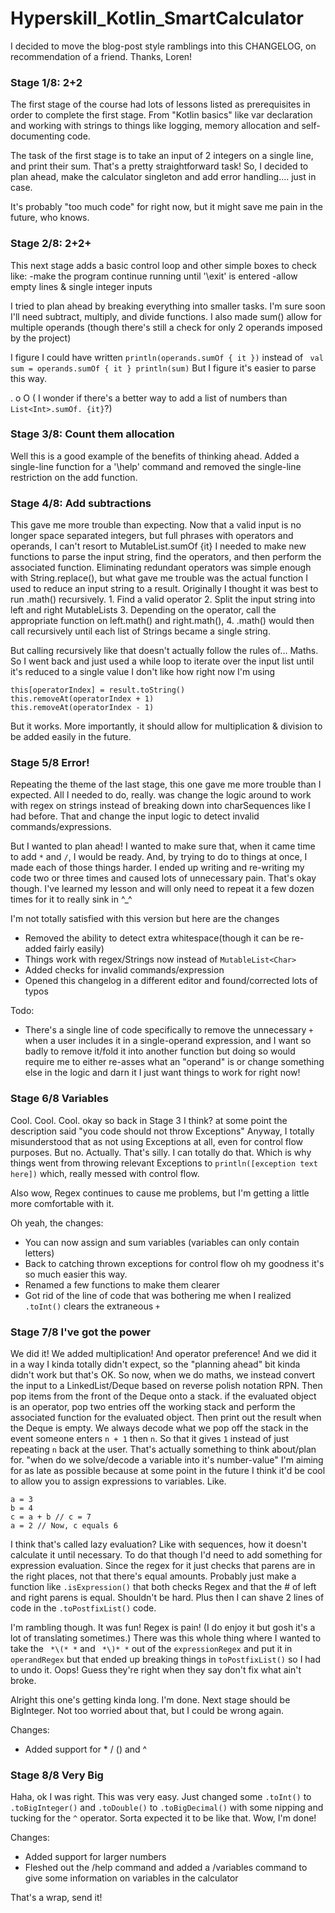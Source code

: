 # Hyperskill_Kotlin_SmartCalculator

I decided to move the blog-post style ramblings into this CHANGELOG, on recommendation of a friend. Thanks, Loren!

### Stage 1/8: 2+2

The first stage of the course had lots of lessons listed as prerequisites in order to complete the first stage. From "Kotlin basics" like var declaration and working with strings to things like logging, memory allocation and self-documenting code.

The task of the first stage is to take an input of 2 integers on a single line, and print their sum. That's a pretty straightforward task! So, I decided to plan ahead, make the calculator singleton and add error handling.... just in case.

It's probably "too much code" for right now, but it might save me pain in the future, who knows.

### Stage 2/8: 2+2+

This next stage adds a basic control loop and other simple boxes to check like:
  -make the program continue running until '\exit' is entered
  -allow empty lines & single integer inputs

I tried to plan ahead by breaking everything into smaller tasks. I'm sure soon I'll need subtract, multiply, and divide functions.
I also made sum() allow for multiple operands (though there's still a check for only 2 operands imposed by the project)

I figure I could have written `println(operands.sumOf { it })` 
instead of ```
val sum = operands.sumOf { it }
println(sum)```
But I figure it's easier to parse this way.

. o O ( I wonder if there's a better way to add a list of numbers than `List<Int>.sumOf. {it}`?)

### Stage 3/8: Count them allocation

Well this is a good example of the benefits of thinking ahead.
Added a single-line function for a '\help' command and removed the single-line restriction on the add function.

### Stage 4/8: Add subtractions

This gave me more trouble than expecting.
Now that a valid input is no longer space separated integers, but full phrases with operators and operands, I can't resort to MutableList<Int>.sumOf {it}
I needed to make new functions to parse the input string, find the operators, and then perform the associated function.
Eliminating redundant operators was simple enough with String.replace(), but what gave me trouble was the actual function I used to reduce an input string to a result.
Originally I thought it was best to run .math() recursively.
    1. Find a valid operator
    2. Split the input string into left and right MutableList<String>s
    3. Depending on the operator, call the appropriate function on left.math() and right.math(), 
    4. .math() would then call recursively until each list of Strings became a single string.
    
But calling recursively like that doesn't actually follow the rules of... Maths.
So I went back and just used a while loop to iterate over the input list until it's reduced to a single value
I don't like how right now I'm using
```
this[operatorIndex] = result.toString()
this.removeAt(operatorIndex + 1)
this.removeAt(operatorIndex - 1)
```
But it works. More importantly, it should allow for multiplication & division to be added easily in the future.

### Stage 5/8 Error!

Repeating the theme of the last stage, this one gave me more trouble than I expected.
All I needed to do, really. was change the logic around to work  with regex on strings instead of breaking down into charSequences like I had before.
That and change the input logic to detect invalid commands/expressions.

But I wanted to plan ahead! I wanted to make sure that, when it came time to add `*` and `/`, I would be ready.
And, by trying to do to things at once, I made each of those things harder. 
I ended up writing and re-writing my code two or three times and caused lots of unnecessary pain.
That's okay though. I've learned my lesson and will only need to repeat it a few dozen times for it to really sink in ^_^

I'm not totally satisfied with this version but here are the changes
- Removed the ability to detect extra whitespace(though it can be re-added fairly easily)
- Things work with regex/Strings now instead of `MutableList<Char>`
- Added checks for invalid commands/expression
- Opened this changelog in a different editor and found/corrected lots of typos

Todo:
- There's a single line of code specifically to remove the unnecessary `+` when a user includes it in a single-operand expression, and I want so badly to remove it/fold it into another function but doing so would require me to either re-asses what an "operand" is or change something else in the logic and darn it I just want things to work for right now!

### Stage 6/8 Variables

Cool. Cool. Cool.
okay so back in Stage 3 I think? at some point the description said "you code should not throw Exceptions" 
Anyway, I totally misunderstood that as not using Exceptions at all, even for control flow purposes. But no. Actually. That's silly. I can totally do that.
Which is why things went from throwing relevant Exceptions to `println([exception text here])` which, really messed with control flow.

Also wow, Regex continues to cause me problems, but I'm getting a little more comfortable with it.

Oh yeah, the changes:
- You can now assign and sum variables (variables can only contain letters)
- Back to catching thrown exceptions for control flow oh my goodness it's so much easier this way.
- Renamed a few functions to make them clearer
- Got rid of the line of code that was bothering me when I realized `.toInt()` clears the extraneous `+`

### Stage 7/8 I've got the power

We did it!
We added multiplication! And operator preference!
And we did it in a way I kinda totally didn't expect, so the "planning ahead" bit kinda didn't work but that's OK.
So now, when we do maths, we instead convert the input to a LinkedList/Deque based on reverse polish notation RPN. Then pop items from the front of the Deque onto a stack. if the evaluated object is an operator, pop two entries off the working stack and perform the associated function for the evaluated object.
Then print out the result when the Deque is empty. We always decode what we pop off the stack in the event someone enters `n + 1` then `n`. So that it gives `1` instead of just repeating `n` back at the user.
That's actually something to think about/plan for. "when do we solve/decode a variable into it's number-value"
I'm aiming for as late as possible because at some point in the future I think it'd be cool to allow you to assign expressions to variables. Like. 
```
a = 3
b = 4
c = a + b // c = 7
a = 2 // Now, c equals 6
```
I think that's called lazy evaluation? Like with sequences, how it doesn't calculate it until necessary.
To do that though I'd need to add something for expression evaluation. Since the regex for it just checks that parens are in the right places, not that there's equal amounts.
Probably just make a function like `.isExpression()` that both checks Regex and that the # of left and right parens is equal. Shouldn't be hard. Plus then I can shave 2 lines of code in the `.toPostfixList()` code.  

I'm rambling though. It was fun! Regex is pain! (I do enjoy it but gosh it's a lot of translating sometimes.)
There was this whole thing where I wanted to take the ` *\(* *` and ` *\)* *` out of the `expressionRegex` and put it in `operandRegex` but that ended up breaking things in `toPostfixList()` so I had to undo it. Oops!
Guess they're right when they say don't fix what ain't broke.

Alright this one's getting kinda long. I'm done. Next stage should be BigInteger. Not too worried about that, but I could be wrong again.

Changes:
- Added support for * / () and ^

### Stage 8/8 Very Big

Haha, ok I was right. This was very easy.
Just changed some `.toInt()` to `.toBigInteger()` and `.toDouble()` to `.toBigDecimal()` with some nipping and tucking for the `^` operator.
Sorta expected it to be like that.
Wow, I'm done!

Changes:
- Added support for larger numbers
- Fleshed out the /help command and added a /variables command to give some information on variables in the calculator

That's a wrap, send it!